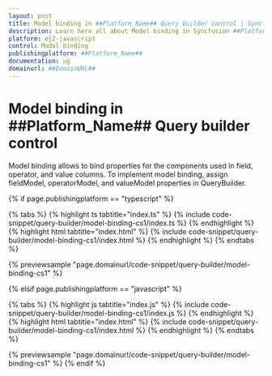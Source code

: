 ```yaml
---
layout: post
title: Model binding in ##Platform_Name## Query builder control | Syncfusion
description: Learn here all about Model binding in Syncfusion ##Platform_Name## Query builder control of Syncfusion Essential JS 2 and more.
platform: ej2-javascript
control: Model binding 
publishingplatform: ##Platform_Name##
documentation: ug
domainurl: ##DomainURL##
---
```


# Model binding in ##Platform_Name## Query builder control

Model binding allows to bind properties for the components used in field, operator, and value columns. To implement model binding, assign fieldModel, operatorModel, and valueModel properties in QueryBuilder.

{% if page.publishingplatform == "typescript" %}

 {% tabs %}
{% highlight ts tabtitle="index.ts" %}
{% include code-snippet/query-builder/model-binding-cs1/index.ts %}
{% endhighlight %}
{% highlight html tabtitle="index.html" %}
{% include code-snippet/query-builder/model-binding-cs1/index.html %}
{% endhighlight %}
{% endtabs %}
        
{% previewsample "page.domainurl/code-snippet/query-builder/model-binding-cs1" %}

{% elsif page.publishingplatform == "javascript" %}

{% tabs %}
{% highlight js tabtitle="index.js" %}
{% include code-snippet/query-builder/model-binding-cs1/index.js %}
{% endhighlight %}
{% highlight html tabtitle="index.html" %}
{% include code-snippet/query-builder/model-binding-cs1/index.html %}
{% endhighlight %}
{% endtabs %}

{% previewsample "page.domainurl/code-snippet/query-builder/model-binding-cs1" %}
{% endif %}
